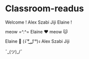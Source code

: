 # Classroom-readus
 
Welcome !
Alex
Szabi
Jiji
Elaine !

meow
=^.^=
Elaine ❤ 
meow 🐱

Elaine 💩 (ง ͠° ͟ل͜ ͡°)ง
Alex
Szabi
Jiji

¯\_(ツ)_/¯